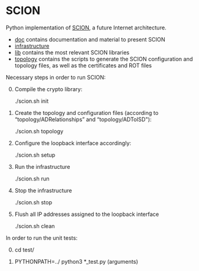 SCION
=====

Python implementation of [SCION](http://www.netsec.ethz.ch/research/SCION), a future Internet architecture.

* [doc](https://github.com/netsec-ethz/scion/tree/master/doc) contains documentation and material to present SCION
* [infrastructure](https://github.com/netsec-ethz/scion/tree/master/infrastructure)
* [lib](https://github.com/netsec-ethz/scion/tree/master/lib) contains the most relevant SCION libraries
* [topology](https://github.com/netsec-ethz/scion/tree/servers/topology) contains the scripts to generate the SCION configuration and topology files, as well as the certificates and ROT files

Necessary steps in order to run SCION:

0. Compile the crypto library:

	./scion.sh init

1. Create the topology and configuration files (according to “topology/ADRelationships” and “topology/ADToISD"):

	./scion.sh topology

2. Configure the loopback interface accordingly:

 	./scion.sh setup

3. Run the infrastructure

	./scion.sh run

4. Stop the infrastructure

	./scion.sh stop

5. Flush all IP addresses assigned to the loopback interface

	./scion.sh clean

In order to run the unit tests:

0. cd test/

1. PYTHONPATH=../ python3 *_test.py (arguments)
